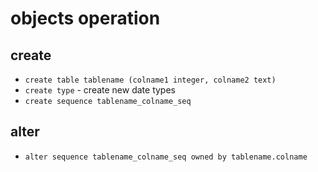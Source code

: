 # objects operation

## create

* `create table tablename (colname1 integer, colname2 text)`
* `create type` - create new date types
* `create sequence tablename_colname_seq`

## alter

* `alter sequence tablename_colname_seq owned by tablename.colname`
